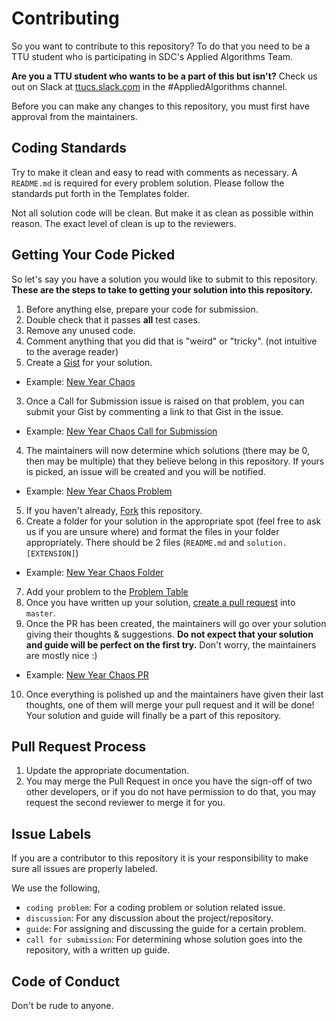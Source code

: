 # Contributing
So you want to contribute to this repository?
To do that you need to be a TTU student who is participating in SDC's Applied Algorithms Team.

**Are you a TTU student who wants to be a part of this but isn't?**
Check us out on Slack at [ttucs.slack.com](ttucs.slack.com) in the #AppliedAlgorithms channel.

Before you can make any changes to this repository, you must first have approval from the maintainers.


## Coding Standards
Try to make it clean and easy to read with comments as necessary. A `README.md` is required for every problem solution. Please follow the standards put forth in the Templates folder.

Not all solution code will be clean. But make it as clean as possible within reason. The exact level of clean is up to the reviewers.

## Getting Your Code Picked
So let's say you have a solution you would like to submit to this repository.
**These are the steps to take to getting your solution into this repository.**  

1. Before anything else, prepare your code for submission.
  1. Double check that it passes **all** test cases.
  2. Remove any unused code.
  3. Comment anything that you did that is "weird" or "tricky". (not intuitive to the average reader)
2. Create a [Gist](https://gist.github.com/) for your solution.
  - Example: [New Year Chaos](https://gist.github.com/asclines/b68eca735d392123d0cde2b343100677)
3. Once a Call for Submission issue is raised on that problem, you can submit your Gist by commenting a link to that Gist in the issue.
  - Example: [New Year Chaos Call for Submission](https://github.com/CodeSpaceHQ/AppliedAlgorithms/issues/38)
4. The maintainers will now determine which solutions (there may be 0, then may be multiple) that they believe belong in this repository. If yours is picked, an issue will be created and you will be notified.
  - Example: [New Year Chaos Problem](https://github.com/CodeSpaceHQ/AppliedAlgorithms/issues/4)
5. If you haven't already, [Fork](https://guides.github.com/activities/forking/) this repository.
6. Create a folder for your solution in the appropriate spot (feel free to ask us if you are unsure where) and format the files in your folder appropriately. There should be 2 files (`README.md` and `solution.[EXTENSION]`)
  - Example: [New Year Chaos Folder](https://github.com/CodeSpaceHQ/AppliedAlgorithms/tree/master/Guide/Constructive/New%20Year%20Chaos)
7. Add your problem to the  [Problem Table](https://github.com/CodeSpaceHQ/AppliedAlgorithms/blob/master/Guide/README.md)
8. Once you have written up your solution, [create a pull request](https://help.github.com/articles/creating-a-pull-request-from-a-fork/) into `master`.
9. Once the PR has been created, the maintainers will go over your solution giving their thoughts & suggestions. **Do not expect that your solution and guide will be perfect on the first try.** Don't worry, the maintainers are mostly nice :)
  - Example: [New Year Chaos PR](https://github.com/CodeSpaceHQ/AppliedAlgorithms/pull/7)
10. Once everything is polished up and the maintainers have given their last thoughts, one of them will merge your pull request and it will be done! Your solution and guide will finally be a part of this repository.


## Pull Request Process

1. Update the appropriate documentation.
2. You may merge the Pull Request in once you have the sign-off of two other developers, or if you
   do not have permission to do that, you may request the second reviewer to merge it for you.

## Issue Labels  
If you are a contributor to this repository it is your responsibility to make sure all issues are properly labeled.

We use the following,
- `coding problem`: For a coding problem or solution related issue.
- `discussion`: For any discussion about the project/repository.
- `guide`: For assigning and discussing the guide for a certain problem.
- `call for submission`: For determining whose solution goes into the repository, with a written up guide.

## Code of Conduct
Don't be rude to anyone.
